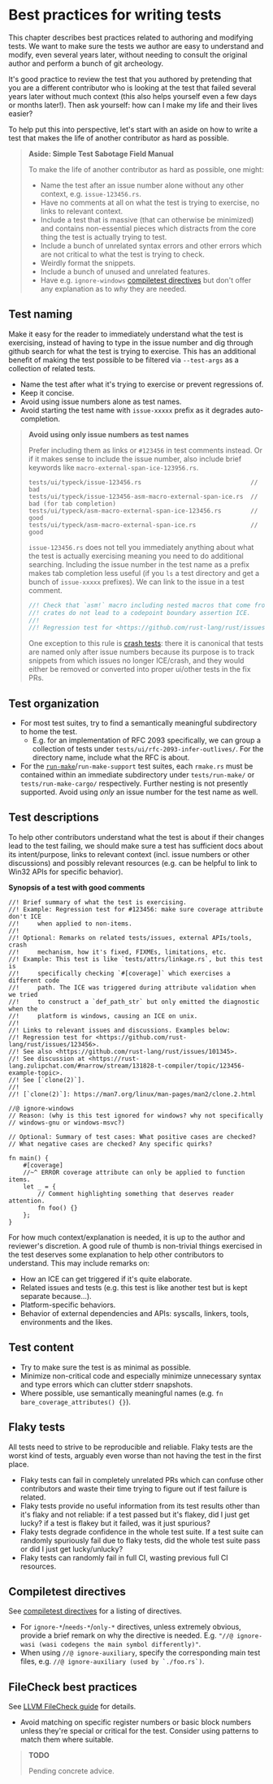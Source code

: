 # Best practices for writing tests

This chapter describes best practices related to authoring and modifying tests.
We want to make sure the tests we author are easy to understand and modify, even
several years later, without needing to consult the original author and perform
a bunch of git archeology.

It's good practice to review the test that you authored by pretending that you
are a different contributor who is looking at the test that failed several years
later without much context (this also helps yourself even a few days or months
later!). Then ask yourself: how can I make my life and their lives easier?

To help put this into perspective, let's start with an aside on how to write a
test that makes the life of another contributor as hard as possible.

> **Aside: Simple Test Sabotage Field Manual**
>
> To make the life of another contributor as hard as possible, one might:
>
> - Name the test after an issue number alone without any other context, e.g.
>   `issue-123456.rs`.
> - Have no comments at all on what the test is trying to exercise, no links to
>   relevant context.
> - Include a test that is massive (that can otherwise be minimized) and
>   contains non-essential pieces which distracts from the core thing the test
>   is actually trying to test.
> - Include a bunch of unrelated syntax errors and other errors which are not
>   critical to what the test is trying to check.
> - Weirdly format the snippets.
> - Include a bunch of unused and unrelated features.
> - Have e.g. `ignore-windows` [compiletest directives] but don't offer any
>   explanation as to *why* they are needed.

## Test naming

Make it easy for the reader to immediately understand what the test is
exercising, instead of having to type in the issue number and dig through github
search for what the test is trying to exercise. This has an additional benefit
of making the test possible to be filtered via `--test-args` as a collection of
related tests.

- Name the test after what it's trying to exercise or prevent regressions of.
- Keep it concise.
- Avoid using issue numbers alone as test names.
- Avoid starting the test name with `issue-xxxxx` prefix as it degrades
  auto-completion.

> **Avoid using only issue numbers as test names**
>
> Prefer including them as links or `#123456` in test comments instead. Or if it
> makes sense to include the issue number, also include brief keywords like
> `macro-external-span-ice-123956.rs`.
>
> ```text
> tests/ui/typeck/issue-123456.rs                              // bad
> tests/ui/typeck/issue-123456-asm-macro-external-span-ice.rs  // bad (for tab completion)
> tests/ui/typeck/asm-macro-external-span-ice-123456.rs        // good
> tests/ui/typeck/asm-macro-external-span-ice.rs               // good
> ```
>
> `issue-123456.rs` does not tell you immediately anything about what the test
> is actually exercising meaning you need to do additional searching. Including
> the issue number in the test name as a prefix makes tab completion less useful
> (if you `ls` a test directory and get a bunch of `issue-xxxxx` prefixes). We
> can link to the issue in a test comment.
>
> ```rs
> //! Check that `asm!` macro including nested macros that come from external
> //! crates do not lead to a codepoint boundary assertion ICE.
> //!
> //! Regression test for <https://github.com/rust-lang/rust/issues/123456>.
> ```
>
> One exception to this rule is [crash tests]: there it is canonical that
> tests are named only after issue numbers because its purpose is to track
> snippets from which issues no longer ICE/crash, and they would either be
> removed or converted into proper ui/other tests in the fix PRs.

## Test organization

- For most test suites, try to find a semantically meaningful subdirectory to
  home the test.
    - E.g. for an implementation of RFC 2093 specifically, we can group a
      collection of tests under `tests/ui/rfc-2093-infer-outlives/`. For the
      directory name, include what the RFC is about.
- For the [`run-make`]/`run-make-support` test suites, each `rmake.rs` must
  be contained within an immediate subdirectory under `tests/run-make/` or
  `tests/run-make-cargo/` respectively. Further nesting is not presently
  supported. Avoid using _only_ an issue number for the test name as well.

## Test descriptions

To help other contributors understand what the test is about if their changes
lead to the test failing, we should make sure a test has sufficient docs about
its intent/purpose, links to relevant context (incl. issue numbers or other
discussions) and possibly relevant resources (e.g. can be helpful to link to
Win32 APIs for specific behavior).

**Synopsis of a test with good comments**

```rust,ignore
//! Brief summary of what the test is exercising.
//! Example: Regression test for #123456: make sure coverage attribute don't ICE
//!     when applied to non-items.
//!
//! Optional: Remarks on related tests/issues, external APIs/tools, crash
//!     mechanism, how it's fixed, FIXMEs, limitations, etc.
//! Example: This test is like `tests/attrs/linkage.rs`, but this test is
//!     specifically checking `#[coverage]` which exercises a different code
//!     path. The ICE was triggered during attribute validation when we tried
//!     to construct a `def_path_str` but only emitted the diagnostic when the
//!     platform is windows, causing an ICE on unix.
//!
//! Links to relevant issues and discussions. Examples below:
//! Regression test for <https://github.com/rust-lang/rust/issues/123456>.
//! See also <https://github.com/rust-lang/rust/issues/101345>.
//! See discussion at <https://rust-lang.zulipchat.com/#narrow/stream/131828-t-compiler/topic/123456-example-topic>.
//! See [`clone(2)`].
//!
//! [`clone(2)`]: https://man7.org/linux/man-pages/man2/clone.2.html

//@ ignore-windows
// Reason: (why is this test ignored for windows? why not specifically
// windows-gnu or windows-msvc?)

// Optional: Summary of test cases: What positive cases are checked?
// What negative cases are checked? Any specific quirks?

fn main() {
    #[coverage]
    //~^ ERROR coverage attribute can only be applied to function items.
    let _ = {
        // Comment highlighting something that deserves reader attention.
        fn foo() {}
    };
}
```

For how much context/explanation is needed, it is up to the author and
reviewer's discretion. A good rule of thumb is non-trivial things exercised in
the test deserves some explanation to help other contributors to understand.
This may include remarks on:

- How an ICE can get triggered if it's quite elaborate.
- Related issues and tests (e.g. this test is like another test but is kept
  separate because...).
- Platform-specific behaviors.
- Behavior of external dependencies and APIs: syscalls, linkers, tools,
  environments and the likes.

## Test content

- Try to make sure the test is as minimal as possible.
- Minimize non-critical code and especially minimize unnecessary syntax and type
  errors which can clutter stderr snapshots.
- Where possible, use semantically meaningful names (e.g. `fn
  bare_coverage_attributes() {}`).

## Flaky tests

All tests need to strive to be reproducible and reliable. Flaky tests are the
worst kind of tests, arguably even worse than not having the test in the first
place.

- Flaky tests can fail in completely unrelated PRs which can confuse other
  contributors and waste their time trying to figure out if test failure is
  related.
- Flaky tests provide no useful information from its test results other than
  it's flaky and not reliable: if a test passed but it's flakey, did I just get
  lucky? if a test is flakey but it failed, was it just spurious?
- Flaky tests degrade confidence in the whole test suite. If a test suite can
  randomly spuriously fail due to flaky tests, did the whole test suite pass or
  did I just get lucky/unlucky?
- Flaky tests can randomly fail in full CI, wasting previous full CI resources.

## Compiletest directives

See [compiletest directives] for a listing of directives.

- For `ignore-*`/`needs-*`/`only-*` directives, unless extremely obvious,
  provide a brief remark on why the directive is needed. E.g. `"//@ ignore-wasi
  (wasi codegens the main symbol differently)"`.
- When using `//@ ignore-auxiliary`, specify the corresponding main test files,
  e.g. ``//@ ignore-auxiliary (used by `./foo.rs`)``.

## FileCheck best practices

See [LLVM FileCheck guide][FileCheck] for details.

- Avoid matching on specific register numbers or basic block numbers unless
  they're special or critical for the test. Consider using patterns to match
  them where suitable.

> **TODO**
>
> Pending concrete advice.

[compiletest]: ./compiletest.md
[compiletest directives]: ./directives.md
[`run-make`]: ./compiletest.md#run-make-tests
[FileCheck]: https://llvm.org/docs/CommandGuide/FileCheck.html
[crash tests]: ./compiletest.md#crash-tests
